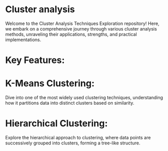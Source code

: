 # Cluster analysis
Welcome to the Cluster Analysis Techniques Exploration repository! Here, we embark on a comprehensive journey through various cluster analysis methods, unraveling their applications, strengths, and practical implementations.

# Key Features:

# K-Means Clustering:
Dive into one of the most widely used clustering techniques, understanding how it partitions data into distinct clusters based on similarity.

# Hierarchical Clustering:
Explore the hierarchical approach to clustering, where data points are successively grouped into clusters, forming a tree-like structure.
